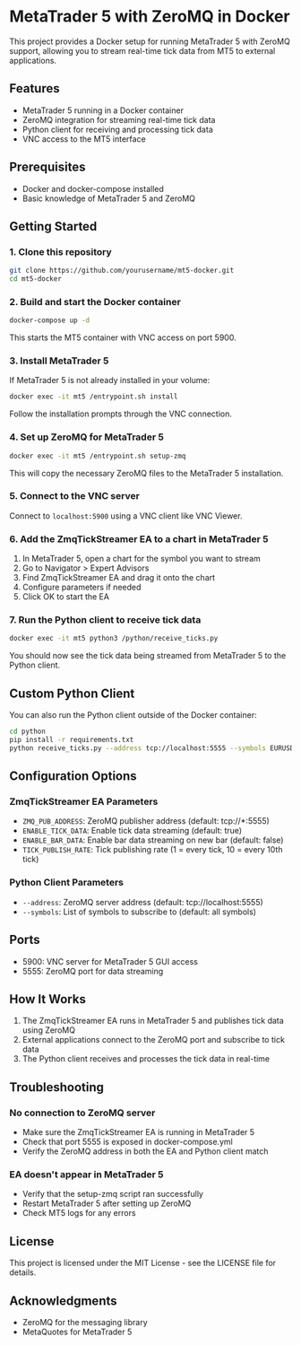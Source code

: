 # MetaTrader 5 with ZeroMQ in Docker

This project provides a Docker setup for running MetaTrader 5 with ZeroMQ support, allowing you to stream real-time tick data from MT5 to external applications.

## Features

- MetaTrader 5 running in a Docker container
- ZeroMQ integration for streaming real-time tick data
- Python client for receiving and processing tick data
- VNC access to the MT5 interface

## Prerequisites

- Docker and docker-compose installed
- Basic knowledge of MetaTrader 5 and ZeroMQ

## Getting Started

### 1. Clone this repository

```bash
git clone https://github.com/yourusername/mt5-docker.git
cd mt5-docker
```

### 2. Build and start the Docker container

```bash
docker-compose up -d
```

This starts the MT5 container with VNC access on port 5900.

### 3. Install MetaTrader 5

If MetaTrader 5 is not already installed in your volume:

```bash
docker exec -it mt5 /entrypoint.sh install
```

Follow the installation prompts through the VNC connection.

### 4. Set up ZeroMQ for MetaTrader 5

```bash
docker exec -it mt5 /entrypoint.sh setup-zmq
```

This will copy the necessary ZeroMQ files to the MetaTrader 5 installation.

### 5. Connect to the VNC server

Connect to `localhost:5900` using a VNC client like VNC Viewer.

### 6. Add the ZmqTickStreamer EA to a chart in MetaTrader 5

1. In MetaTrader 5, open a chart for the symbol you want to stream
2. Go to Navigator > Expert Advisors
3. Find ZmqTickStreamer EA and drag it onto the chart
4. Configure parameters if needed
5. Click OK to start the EA

### 7. Run the Python client to receive tick data

```bash
docker exec -it mt5 python3 /python/receive_ticks.py
```

You should now see the tick data being streamed from MetaTrader 5 to the Python client.

## Custom Python Client

You can also run the Python client outside of the Docker container:

```bash
cd python
pip install -r requirements.txt
python receive_ticks.py --address tcp://localhost:5555 --symbols EURUSD GBPUSD
```

## Configuration Options

### ZmqTickStreamer EA Parameters

- `ZMQ_PUB_ADDRESS`: ZeroMQ publisher address (default: tcp://*:5555)
- `ENABLE_TICK_DATA`: Enable tick data streaming (default: true)
- `ENABLE_BAR_DATA`: Enable bar data streaming on new bar (default: false)
- `TICK_PUBLISH_RATE`: Tick publishing rate (1 = every tick, 10 = every 10th tick)

### Python Client Parameters

- `--address`: ZeroMQ server address (default: tcp://localhost:5555)
- `--symbols`: List of symbols to subscribe to (default: all symbols)

## Ports

- 5900: VNC server for MetaTrader 5 GUI access
- 5555: ZeroMQ port for data streaming

## How It Works

1. The ZmqTickStreamer EA runs in MetaTrader 5 and publishes tick data using ZeroMQ
2. External applications connect to the ZeroMQ port and subscribe to tick data
3. The Python client receives and processes the tick data in real-time

## Troubleshooting

### No connection to ZeroMQ server

- Make sure the ZmqTickStreamer EA is running in MetaTrader 5
- Check that port 5555 is exposed in docker-compose.yml
- Verify the ZeroMQ address in both the EA and Python client match

### EA doesn't appear in MetaTrader 5

- Verify that the setup-zmq script ran successfully
- Restart MetaTrader 5 after setting up ZeroMQ
- Check MT5 logs for any errors

## License

This project is licensed under the MIT License - see the LICENSE file for details.

## Acknowledgments

- ZeroMQ for the messaging library
- MetaQuotes for MetaTrader 5 
